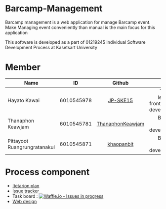 # Barcamp-Management

Barcamp management is a web application for manage Barcamp event. Make Managing event conveniently than manual is the main focus for this application

This software is developed as a part of 01219245	Individual Software Development Process at Kasetsart University

# Member

| Name        | ID           | Github  | Role |
| ------------- |:-------------:|:-----:| -----: |
| Hayato Kawai      | 6010545978 | [JP-SKE15](https://github.com/JP-SKE15) | Team leader  front-end developer |
| Thanaphon Keawjam     | 6010545781      |   [ThanaphonKeawjam](https://github.com/ThanaphonKeawjam) | Back-end developer |
| Pittayoot Ruangrungratanakul | 6010545871  |    [khaopanbit](https://github.com/khaopanbit) |  Back-end developer |


# Process component

- [Itetarion plan](https://docs.google.com/document/d/1Rgc001Dfoua7d_2h5QIUkz8g506RptY44aE9Lc6ELpM/edit?usp=sharing)
- [Issue tracker](https://github.com/JP-SKE15/Barcamp-Management/issues)
- Task board : [![Waffle.io - Issues in progress](https://badge.waffle.io/JP-SKE15/Barcamp-Management.png?label=in%20progress&title=In%20Progress)](http://waffle.io/JP-SKE15/Barcamp-Management)
- [Web design]()
